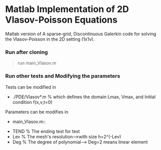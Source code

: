 # Matlab Implementation of 2D Vlasov-Poisson Equations

Matlab version of 
A sparse-grid, Discontinuous Galerkin code for solving the Vlasov-Poisson 
in the 2D setting (1x1v).

### Run after cloning

> run main_Vlasov.m

### Run other tests and Modifying the parameters

Tests can be modified in
* ./PDE/Vlasov*.m
% which defines the domain Lmax, Vmax, and Initial condition f(x,v,t=0)

Parameters can be modifies in
* main_Vlasov.m::
 - TEND % The ending test for test
 - Lev  % The mesh's resolution-->with size h=2^(-Lev)
 - Deg  % The degree of polynomial--> Deg=2 means linear element